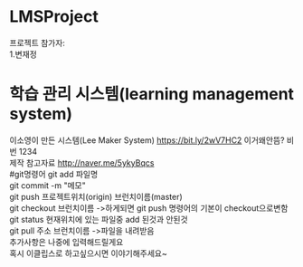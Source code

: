 # LMSProject
프로젝트 참가자:<br>
1.변재정<br>
# 학습 관리 시스템(learning management system)
  이소영이 만든 시스템(Lee Maker System)
https://bit.ly/2wV7HC2 이거왜안뜸?
비번 1234<br>
제작 참고자료 http://naver.me/5ykyBqcs
<br>
#git명령어
git add 파일명<br>
git commit -m "메모"<br>
git push 프로젝트위치(origin) 브런치이름(master)<br>
git checkout 브런치이름 ->하게되면 git push 명령어의 기본이 checkout으로변함<br>
git status 현재위치에 있는 파일중 add 된것과 안된것 <br>
git pull 주소 브런치이름 ->파일을 내려받음<br>
추가사항은 나중에 입력해드릴게요<br>
혹시 이클립스로 하고싶으시면 이야기해주세요~<br>
